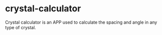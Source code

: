# crystal-calculator
Crystal calculator is an APP used to calculate the spacing and angle in any type of crystal.
